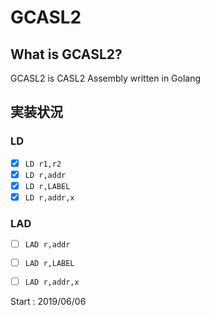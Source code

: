 # GCASL2

## What is GCASL2?

GCASL2 is CASL2 Assembly written in Golang

## 実装状況

### LD
- [x] `LD r1,r2`
- [x] `LD r,addr`
- [x] `LD r,LABEL`
- [x] `LD r,addr,x`

### LAD
- [ ] `LAD r,addr`
- [ ] `LAD r,LABEL`
- [ ] `LAD r,addr,x`


Start : 2019/06/06
